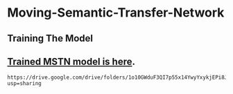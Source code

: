 
# Moving-Semantic-Transfer-Network

## Training The Model

## [Trained MSTN model is here](https://drive.google.com/drive/folders/1o10GWduF3QI7p55x14YwyYxykjEPi8Jz?usp=sharing).

```
https://drive.google.com/drive/folders/1o10GWduF3QI7p55x14YwyYxykjEPi8Jz?usp=sharing
```
